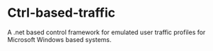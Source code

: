 # Ctrl-based-traffic
A .net based control framework for emulated user traffic profiles for Microsoft Windows based systems.
